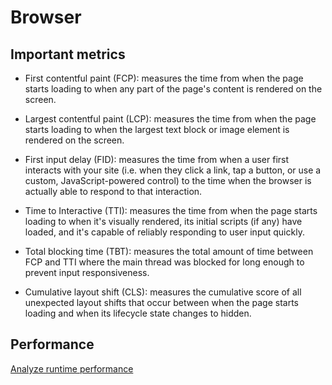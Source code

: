 # Browser

## Important metrics

- First contentful paint (FCP): measures the time from when the page starts loading to when any part of the page's content is rendered on the screen.

- Largest contentful paint (LCP): measures the time from when the page starts loading to when the largest text block or image element is rendered on the screen.

- First input delay (FID): measures the time from when a user first interacts with your site (i.e. when they click a link, tap a button, or use a custom, JavaScript-powered control) to the time when the browser is actually able to respond to that interaction.

- Time to Interactive (TTI): measures the time from when the page starts loading to when it's visually rendered, its initial scripts (if any) have loaded, and it's capable of reliably responding to user input quickly.

- Total blocking time (TBT): measures the total amount of time between FCP and TTI where the main thread was blocked for long enough to prevent input responsiveness.

- Cumulative layout shift (CLS): measures the cumulative score of all unexpected layout shifts that occur between when the page starts loading and when its lifecycle state changes to hidden.

## Performance

[Analyze runtime performance](https://developer.chrome.com/docs/devtools/evaluate-performance/)
